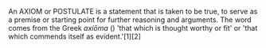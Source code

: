An AXIOM or POSTULATE is a statement that is taken to be true, to serve as a premise or starting point for further reasoning and arguments. The word comes from the Greek _axíōma_ () 'that which is thought worthy or fit' or 'that which commends itself as evident.'[1][2]
